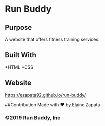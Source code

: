 # Run Buddy

## Purpose
A website that offers fitness training services. 

## Built With
*HTML
*CSS

## Website
https://ezapata92.github.io/run-buddy/

##Contribution
Made with ❤️ by Elaine Zapata

### ©️2019 Run Buddy, Inc
 